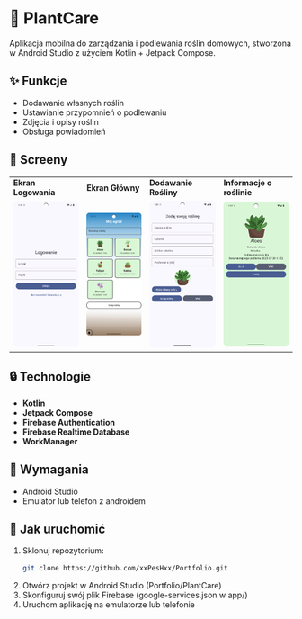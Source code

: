 # 🌱 PlantCare

Aplikacja mobilna do zarządzania i podlewania roślin domowych, stworzona w Android Studio z użyciem Kotlin + Jetpack Compose.

## ✨ Funkcje

- Dodawanie własnych roślin
- Ustawianie przypomnień o podlewaniu
- Zdjęcia i opisy roślin
- Obsługa powiadomień

## 📸 Screeny

<table>
  <tr>
    <td><b>Ekran Logowania</b></td>
    <td><b>Ekran Główny</b></td>
    <td><b>Dodawanie Rośliny</b></td>
    <td><b>Informacje o roślinie</b></td>
  </tr>
  <tr>
    <td><img src="screens/login_screen.png" width="300"/></td>
    <td><img src="screens/main_screen.png" width="300"/></td>
    <td><img src="screens/add_plant_screen.png" width="300"/></td>
    <td><img src="screens/plant_screen.png" width="300"/></td> 
  </tr>
</table>

## 🔒 Technologie

- **Kotlin**
- **Jetpack Compose**
- **Firebase Authentication**
- **Firebase Realtime Database**
- **WorkManager**

## 📱 Wymagania

- Android Studio
- Emulator lub telefon z androidem

## 🔧 Jak uruchomić

1. Sklonuj repozytorium:
   ```bash
   git clone https://github.com/xxPesHxx/Portfolio.git
2. Otwórz projekt w Android Studio (Portfolio/PlantCare)
3. Skonfiguruj swój plik Firebase (google-services.json w app/)
4. Uruchom aplikację na emulatorze lub telefonie



